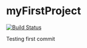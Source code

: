 # myFirstProject

[![Build Status](https://travis-ci.org/davibootcamp/myFirstProject.svg?branch=master)](https://travis-ci.org/davibootcamp/myFirstProject)

Testing first commit
